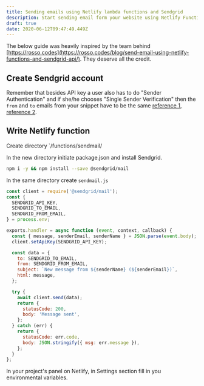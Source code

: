 ```yaml
---
title: Sending emails using Netlify lambda functions and Sendgrid
description: Start sending email form your website using Netlify Functions and Sendgrid
draft: true
date: 2020-06-12T09:47:49.449Z
---
```

The below guide was heavily inspired by the team behind [https://rosso.codes](https://rosso.codes/blog/send-email-using-netlify-functions-and-sendgrid-api/). They deserve all the credit.

## Create Sendgrid account

Remember that besides API key a user also has to do "Sender Authentication" and if she/he chooses "Single Sender Verification" then the `from` and `to` emails from your snippet have to be the same [reference 1](https://sendgrid.com/docs/ui/account-and-settings/how-to-set-up-domain-authentication/), [reference 2](https://sendgrid.com/docs/for-developers/sending-email/sender-identity/).

## Write Netlify function

Create directory `/functions/sendmail/

In the new directory initiate package.json and install Sendgrid.

```bash
npm i -y && npm install --save @sendgrid/mail
```

In the same directory create `sendmail.js`

```javascript
const client = require('@sendgrid/mail');
const {
  SENDGRID_API_KEY,
  SENDGRID_TO_EMAIL,
  SENDGRID_FROM_EMAIL,
} = process.env;

exports.handler = async function (event, context, callback) {
  const { message, senderEmail, senderName } = JSON.parse(event.body);
  client.setApiKey(SENDGRID_API_KEY);

  const data = {
    to: SENDGRID_TO_EMAIL,
    from: SENDGRID_FROM_EMAIL,
    subject: `New message from ${senderName} (${senderEmail})`,
    html: message,
  };

  try {
    await client.send(data);
    return {
      statusCode: 200,
      body: 'Message sent',
    };
  } catch (err) {
    return {
      statusCode: err.code,
      body: JSON.stringify({ msg: err.message }),
    };
  }
};
```

In your project's panel on Netlify, in Settings section fill in you environmental variables.